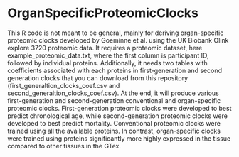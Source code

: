 # OrganSpecificProteomicClocks

This R code is not meant to be general, mainly for deriving organ-specific proteomic clocks developed by Goeminne et al. using the UK Biobank Olink explore 3720 proteomic data. It requires a proteomic dataset, here example_proteomic_data.txt, where the first column is participant ID, followed by individual proteins. Additionally, it needs two tables with coefficients associated with each proteins in first-generation and second generation clocks that you can download from this repository (first_generaltion_clocks_coef.csv and second_generaltion_clocks_coef.csv). At the end, it will produce various first-generation and second-generation conventional and organ-specific proteomic clocks.
First-generation proteomic clocks were developed to best predict chronological age, while second-generation proteomic clocks were developed to best predict mortality. Conventional proteomic clocks were trained using all the available proteins. In contrast, organ-specific clocks were trained using proteins significantly more highly expressed in the tissue compared to other tissues in the GTex.
